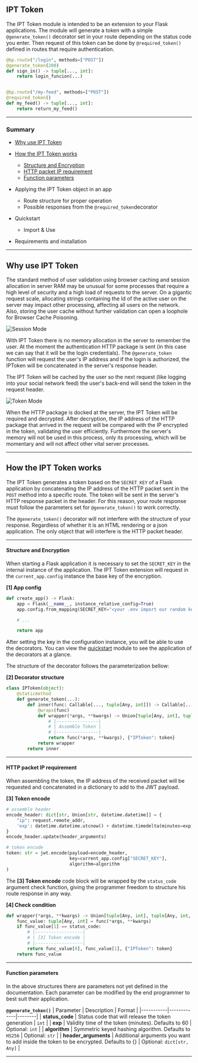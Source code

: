 ## IPT Token

The IPT Token module is intended to be an extension to your Flask applications. The module will generate a token with a simple `@generate_token()` decorator set in your route depending on the status code you enter. Then request of this token can be done by `@required_token()` defined in routes that require authentication.

```Python
@bp.route("/login", methods=["POST"])
@generate_token(200)
def sign_in() -> tuple[..., int]:
    return login_funcion(...)


@bp.route("/my-feed", methods=["POST"])
@required_token()
def my_feed() -> tuple[..., int]:
    return return_my_feed()
```
----
### Summary

- [Why use IPT Token](https://github.com/romuro-pauliv/IPT-Token#why-use-ipt-token)

- [How the IPT Token works](https://github.com/romuro-pauliv/IPT-Token#how-the-ipt-token-works)
    - [Structure and Encryption](https://github.com/romuro-pauliv/IPT-Token#structure-and-encryption)
    - [HTTP packet IP requirement](https://github.com/romuro-pauliv/IPT-Token#http-packet-ip-requirement)
    - [Function parameters](https://github.com/romuro-pauliv/IPT-Token#http-packet-ip-requirement)

- Applying the IPT Token object in an app
    - Route structure for proper operation
    - Possible responses from the `@required_token`decorator

- Quickstart
    - Import & Use

- Requirements and installation

---

## Why use IPT Token

The standard method of user validation using browser caching and session allocation in server RAM may be unusual for some processes that require a high level of security and a high load of requests to the server. On a gigantic request scale, allocating strings containing the Id of the active user on the server may impact other processing, affecting all users on the network. Also, storing the user cache without further validation can open a loophole for Browser Cache Poisoning.

![Session Mode](https://github.com/romuro-pauliv/IPT-Token/blob/main/docs/session_mode.png?raw=true)

With IPT Token there is no memory allocation in the server to remember the user. At the moment the authentication HTTP package is sent (in this case we can say that it will be the login credentials). The `@generate_token` function will request the user's IP address and if the login is authorized, the IPToken will be concatenated in the server's response header.

The IPT Token will be cached by the user so the next request (like logging into your social network feed) the user's back-end will send the token in the request header.

![Token Mode](https://github.com/romuro-pauliv/IPT-Token/blob/main/docs/ipt_token_mode.png?raw=true)

When the HTTP package is docked at the server, the IPT Token will be required and decrypted. After decryption, the IP address of the HTTP package that arrived in the request will be compared with the IP encrypted in the token, validating the user efficiently. Furthermore the server's memory will not be used in this process, only its processing, which will be momentary and will not affect other vital server processes.

---

## How the IPT Token works

The IPT Token generates a token based on the `SECRET_KEY` of a Flask application by concatenating the IP address of the HTTP packet sent in the `POST` method into a specific route. The token will be sent in the server's HTTP response packet in the header. For this reason, your route response must follow the parameters set for `@generate_token()` to work correctly.

The `@generate_token()` decorator will not interfere with the structure of your response. Regardless of whether it is an HTML rendering or a json application. The only object that will interfere is the HTTP packet header.

---

#### Structure and Encryption

When starting a Flask application it is necessary to set the `SECRET_KEY` in the internal instance of the application. The IPT Token extension will request in the `current_app.config` instance the base key of the encryption. 

__[1] App config__
```Python
def create_app() -> Flask:
    app = Flask(__name__, instance_relative_config=True)
    app.config.from_mapping(SECRET_KEY="<your .env import our random key string>")

    # ...

    return app
```

After setting the key in the configuration instance, you will be able to use the decorators. You can view the [quickstart]() module to see the application of the decorators at a glance. 

The structure of the decorator follows the parameterization bellow:

__[2] Decorator structure__
```Python
class IPToken(object):
    @staticmethod
    def generate_token(...):
        def inner(func: Callable[..., tuple[Any, int]]) -> Callable[..., Union[tuple[Any, int], tuple[Any, int, dict]]]:
            @wraps(func)
            def wrapper(*args, **kwargs) -> Union[tuple[Any, int], tuple[Any, int, dict]]:
                # |----------------|
                # | Assemble Token |
                # |----------------|
                return func(*args, **kwargs), {"IPToken": token}
            return wrapper
        return inner
```

---

#### HTTP packet IP requirement

When assembling the token, the IP address of the received packet will be requested and concatenated in a dictionary to add to the JWT payload.

**[3] Token encode**
```Python
# assemble header 
encode_header: dict[str, Union[str, datetime.datetime]] = {
    "ip": request.remote_addr,
    'exp': datetime.datetime.utcnow() + datetime.timedelta(minutes=exp)
}
encode_header.update(header_arguments)

# token encode
token: str = jwt.encode(payload=encode_header,
                        key=current_app.config["SECRET_KEY"],
                        algorithm=algorithm
)
```

The __[3] Token encode__ code block will be wrapped by the `status_code` argument check function, giving the programmer freedom to structure his route response in any way.

__[4] Check condition__
```Python
def wrapper(*args, **kwargs) -> Union[tuple[Any, int], tuple[Any, int, dict]]:
    func_value: tuple[Any, int] = func(*args, **kwargs)
    if func_value[1] == status_code:
        # |------------------|
        # | [3] Token encode |
        # |------------------|
        return func_value[0], func_value[1], {"IPToken": token}
    return func_value
```

---

#### Function parameters

In the above structures there are parameters not yet defined in the documentation. Each parameter can be modified by the end programmer to best suit their application.

__`@generate_token()`__
| Parameter | Description | Format |
|-----------|-------------|--------|
| __status_code__ | Status code that will release the token generation | `int` |
| __exp__ | Validity time of the token (minutes). Defaults to 60 | Optional: `int` |
| __algorithm__ | Symmetric keyed hashing algorithm. Defaults to `HS256` | Optional: `str` |
| __header_arguments__ | Additional arguments you want to add inside the token to be encrypted. Defaults to {} | Optional: `dict[str, Any]` |

---
